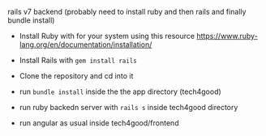 rails v7 backend (probably need to install ruby and then rails and finally bundle install)

- Install Ruby with for your system using this resource
https://www.ruby-lang.org/en/documentation/installation/

- Install Rails with `gem install rails`

- Clone the repository and cd into it

- run `bundle install` inside the the app directory (tech4good)

- run ruby backedn server with `rails s` inside tech4good directory

- run angular as usual inside tech4good/frontend
